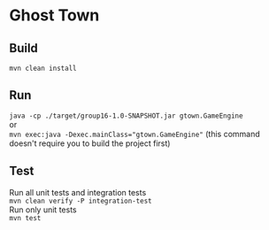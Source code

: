 # Ghost Town

## Build
`mvn clean install`

## Run
`java -cp ./target/group16-1.0-SNAPSHOT.jar gtown.GameEngine`<br>
or<br>
`mvn exec:java -Dexec.mainClass="gtown.GameEngine"` (this command doesn't require you to build the project first)

## Test
Run all unit tests and integration tests<br>
    `mvn clean verify -P integration-test`
<br>
Run only unit tests<br>
`mvn test`
